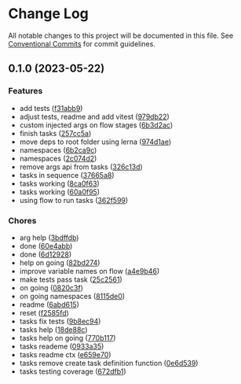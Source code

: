 # Change Log

All notable changes to this project will be documented in this file.
See [Conventional Commits](https://conventionalcommits.org) for commit guidelines.

## 0.1.0 (2023-05-22)

### Features

- add tests ([f31abb9](https://github.com/rondymesquita/shell/commit/f31abb98cca981f0e53cdfdfa52852c3118cb715))
- adjust tests, readme and add vitest ([979db22](https://github.com/rondymesquita/shell/commit/979db22c4eb3b8f265c856b1d81702c1dbeaa75d))
- custom injected args on flow stages ([6b3d2ac](https://github.com/rondymesquita/shell/commit/6b3d2ac828e7d154b109d1db21d17110ac78c33e))
- finish tasks ([257cc5a](https://github.com/rondymesquita/shell/commit/257cc5a50d266024a05af0133ab8625cc4c1480e))
- move deps to root folder using lerna ([974d1ae](https://github.com/rondymesquita/shell/commit/974d1ae444afef95827b18ac6eadd061412b0481))
- namespaces ([6b2ca9c](https://github.com/rondymesquita/shell/commit/6b2ca9c41bf583320a2dbc26c58f210336e15d6c))
- namespaces ([2c074d2](https://github.com/rondymesquita/shell/commit/2c074d28c1fafac4d780f315c54498598041a61b))
- remove args api from tasks ([326c13d](https://github.com/rondymesquita/shell/commit/326c13d3109f6aa1301e70a3b6cb840a5a49cc6e))
- tasks in sequence ([37665a8](https://github.com/rondymesquita/shell/commit/37665a847ab601dc90f72cfad91a9ad52be38278))
- tasks working ([8ca0f63](https://github.com/rondymesquita/shell/commit/8ca0f631a8b447fcd4d6388f9e903c182aeae8f3))
- tasks working ([60a0f95](https://github.com/rondymesquita/shell/commit/60a0f95829527b71f6fff3eea5c71d4aa860c59f))
- using flow to run tasks ([362f599](https://github.com/rondymesquita/shell/commit/362f599affd13533da81b3637f59656fe15869d2))

### Chores

- arg help ([3bdffdb](https://github.com/rondymesquita/shell/commit/3bdffdb4a07193b0cc8530b972c58a011a29fa84))
- done ([60e4abb](https://github.com/rondymesquita/shell/commit/60e4abb36c50586cc2bddb0d4c44861bff913cfd))
- done ([6d12928](https://github.com/rondymesquita/shell/commit/6d12928633dfb10902a08d03fed4b49053c89da6))
- help on going ([82bd274](https://github.com/rondymesquita/shell/commit/82bd274611e6772e256dc289c68c8caad5f1ddb1))
- improve variable names on flow ([a4e9b46](https://github.com/rondymesquita/shell/commit/a4e9b46b1fe81389ee068d2697db349eb07db2fa))
- make tests pass task ([25c2561](https://github.com/rondymesquita/shell/commit/25c25614a7c8df6c600bbc875c5f28df05b483e9))
- on going ([0820c3f](https://github.com/rondymesquita/shell/commit/0820c3f4dbdf20830cb6d7251d149b3b58ab657c))
- on going namespaces ([8115de0](https://github.com/rondymesquita/shell/commit/8115de073ce5683d6382e4647a55e44fbedd8534))
- readme ([6abd615](https://github.com/rondymesquita/shell/commit/6abd61538dbd28365872a5278f8a37c58de0a688))
- reset ([f2585fd](https://github.com/rondymesquita/shell/commit/f2585fd4dd23c6e6c457e87d50f2594f52dfd259))
- tasks fix tests ([9b8ec94](https://github.com/rondymesquita/shell/commit/9b8ec9432f67b6b21af0612c2602b71c3bef1783))
- tasks help ([18de88c](https://github.com/rondymesquita/shell/commit/18de88cd2278b85b0ddf4e6ff530b88998fba763))
- tasks help on going ([770b117](https://github.com/rondymesquita/shell/commit/770b1170495d120319d99cde0ad151d71b5d9dd8))
- tasks reademe ([0933a35](https://github.com/rondymesquita/shell/commit/0933a35de9f208956f4eae97b0ca9c09834ceadf))
- tasks readme ctx ([e659e70](https://github.com/rondymesquita/shell/commit/e659e70fb17af4365e17039628748d21bd76e12e))
- tasks remove create task definition function ([0e6d539](https://github.com/rondymesquita/shell/commit/0e6d539719e028c48e673bd83b8becdd2098412d))
- tasks testing coverage ([672dfb1](https://github.com/rondymesquita/shell/commit/672dfb114422c8866e7c840900cd28cc74ae4b7d))

